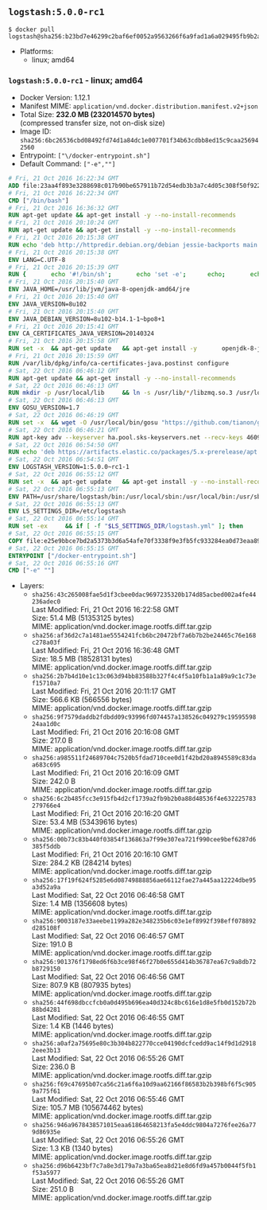 ## `logstash:5.0.0-rc1`

```console
$ docker pull logstash@sha256:b23bd7e46299c2baf6ef0052a9563266f6a9fad1a6a029495fb9b2a642c86f97
```

-	Platforms:
	-	linux; amd64

### `logstash:5.0.0-rc1` - linux; amd64

-	Docker Version: 1.12.1
-	Manifest MIME: `application/vnd.docker.distribution.manifest.v2+json`
-	Total Size: **232.0 MB (232014570 bytes)**  
	(compressed transfer size, not on-disk size)
-	Image ID: `sha256:6bc26536cbd08492fd74d1a84dc1e007701f34b63cdbb8ed15c9caa256942560`
-	Entrypoint: `["\/docker-entrypoint.sh"]`
-	Default Command: `["-e",""]`

```dockerfile
# Fri, 21 Oct 2016 16:22:34 GMT
ADD file:23aa4f893e3288698c017b90be657911b72d54edb3b3a7c4d05c308f50f9228f in / 
# Fri, 21 Oct 2016 16:22:34 GMT
CMD ["/bin/bash"]
# Fri, 21 Oct 2016 16:36:32 GMT
RUN apt-get update && apt-get install -y --no-install-recommends 		ca-certificates 		curl 		wget 	&& rm -rf /var/lib/apt/lists/*
# Fri, 21 Oct 2016 20:10:24 GMT
RUN apt-get update && apt-get install -y --no-install-recommends 		bzip2 		unzip 		xz-utils 	&& rm -rf /var/lib/apt/lists/*
# Fri, 21 Oct 2016 20:15:38 GMT
RUN echo 'deb http://httpredir.debian.org/debian jessie-backports main' > /etc/apt/sources.list.d/jessie-backports.list
# Fri, 21 Oct 2016 20:15:38 GMT
ENV LANG=C.UTF-8
# Fri, 21 Oct 2016 20:15:39 GMT
RUN { 		echo '#!/bin/sh'; 		echo 'set -e'; 		echo; 		echo 'dirname "$(dirname "$(readlink -f "$(which javac || which java)")")"'; 	} > /usr/local/bin/docker-java-home 	&& chmod +x /usr/local/bin/docker-java-home
# Fri, 21 Oct 2016 20:15:40 GMT
ENV JAVA_HOME=/usr/lib/jvm/java-8-openjdk-amd64/jre
# Fri, 21 Oct 2016 20:15:40 GMT
ENV JAVA_VERSION=8u102
# Fri, 21 Oct 2016 20:15:40 GMT
ENV JAVA_DEBIAN_VERSION=8u102-b14.1-1~bpo8+1
# Fri, 21 Oct 2016 20:15:41 GMT
ENV CA_CERTIFICATES_JAVA_VERSION=20140324
# Fri, 21 Oct 2016 20:15:58 GMT
RUN set -x 	&& apt-get update 	&& apt-get install -y 		openjdk-8-jre-headless="$JAVA_DEBIAN_VERSION" 		ca-certificates-java="$CA_CERTIFICATES_JAVA_VERSION" 	&& rm -rf /var/lib/apt/lists/* 	&& [ "$JAVA_HOME" = "$(docker-java-home)" ]
# Fri, 21 Oct 2016 20:15:59 GMT
RUN /var/lib/dpkg/info/ca-certificates-java.postinst configure
# Sat, 22 Oct 2016 06:46:12 GMT
RUN apt-get update && apt-get install -y --no-install-recommends 		apt-transport-https 		libzmq3 	&& rm -rf /var/lib/apt/lists/*
# Sat, 22 Oct 2016 06:46:13 GMT
RUN mkdir -p /usr/local/lib 	&& ln -s /usr/lib/*/libzmq.so.3 /usr/local/lib/libzmq.so
# Sat, 22 Oct 2016 06:46:13 GMT
ENV GOSU_VERSION=1.7
# Sat, 22 Oct 2016 06:46:19 GMT
RUN set -x 	&& wget -O /usr/local/bin/gosu "https://github.com/tianon/gosu/releases/download/$GOSU_VERSION/gosu-$(dpkg --print-architecture)" 	&& wget -O /usr/local/bin/gosu.asc "https://github.com/tianon/gosu/releases/download/$GOSU_VERSION/gosu-$(dpkg --print-architecture).asc" 	&& export GNUPGHOME="$(mktemp -d)" 	&& gpg --keyserver ha.pool.sks-keyservers.net --recv-keys B42F6819007F00F88E364FD4036A9C25BF357DD4 	&& gpg --batch --verify /usr/local/bin/gosu.asc /usr/local/bin/gosu 	&& rm -r "$GNUPGHOME" /usr/local/bin/gosu.asc 	&& chmod +x /usr/local/bin/gosu 	&& gosu nobody true
# Sat, 22 Oct 2016 06:46:21 GMT
RUN apt-key adv --keyserver ha.pool.sks-keyservers.net --recv-keys 46095ACC8548582C1A2699A9D27D666CD88E42B4
# Sat, 22 Oct 2016 06:54:50 GMT
RUN echo 'deb https://artifacts.elastic.co/packages/5.x-prerelease/apt stable main' > /etc/apt/sources.list.d/logstash.list
# Sat, 22 Oct 2016 06:54:51 GMT
ENV LOGSTASH_VERSION=1:5.0.0~rc1-1
# Sat, 22 Oct 2016 06:55:12 GMT
RUN set -x 	&& apt-get update 	&& apt-get install -y --no-install-recommends logstash=$LOGSTASH_VERSION 	&& rm -rf /var/lib/apt/lists/*
# Sat, 22 Oct 2016 06:55:13 GMT
ENV PATH=/usr/share/logstash/bin:/usr/local/sbin:/usr/local/bin:/usr/sbin:/usr/bin:/sbin:/bin
# Sat, 22 Oct 2016 06:55:13 GMT
ENV LS_SETTINGS_DIR=/etc/logstash
# Sat, 22 Oct 2016 06:55:14 GMT
RUN set -ex 	&& if [ -f "$LS_SETTINGS_DIR/logstash.yml" ]; then 		sed -ri 's!^(path.log|path.config):!#&!g' "$LS_SETTINGS_DIR/logstash.yml"; 	fi
# Sat, 22 Oct 2016 06:55:15 GMT
COPY file:e25e9bbce7bd2a5373b3d6a54afe70f3338f9e3fb5fc933284ea0d73eaa8985c in / 
# Sat, 22 Oct 2016 06:55:15 GMT
ENTRYPOINT ["/docker-entrypoint.sh"]
# Sat, 22 Oct 2016 06:55:16 GMT
CMD ["-e" ""]
```

-	Layers:
	-	`sha256:43c265008fae5d1f3cbee0dac9697235320b174d85acbed002a4fe44236adec0`  
		Last Modified: Fri, 21 Oct 2016 16:22:58 GMT  
		Size: 51.4 MB (51353125 bytes)  
		MIME: application/vnd.docker.image.rootfs.diff.tar.gzip
	-	`sha256:af36d2c7a1481ae5554241fcb6bc20472bf7a6b7b2be24465c76e168c278a03f`  
		Last Modified: Fri, 21 Oct 2016 16:36:48 GMT  
		Size: 18.5 MB (18528131 bytes)  
		MIME: application/vnd.docker.image.rootfs.diff.tar.gzip
	-	`sha256:2b7b4d10e1c13c063d94bb83588b327f4c4f5a10fb1a1a89a9c1c73ef15710a7`  
		Last Modified: Fri, 21 Oct 2016 20:11:17 GMT  
		Size: 566.6 KB (566556 bytes)  
		MIME: application/vnd.docker.image.rootfs.diff.tar.gzip
	-	`sha256:9f7579daddb2fdbdd09c93996fd074457a138526c049279c1959559824aa1d0c`  
		Last Modified: Fri, 21 Oct 2016 20:16:08 GMT  
		Size: 217.0 B  
		MIME: application/vnd.docker.image.rootfs.diff.tar.gzip
	-	`sha256:a985511f24689704c7520b5fdad710cee0d1f42bd20a8945589c83daa683c695`  
		Last Modified: Fri, 21 Oct 2016 20:16:09 GMT  
		Size: 242.0 B  
		MIME: application/vnd.docker.image.rootfs.diff.tar.gzip
	-	`sha256:6c2b485fcc3e915fb4d2cf1739a2fb9b2b0a88d48536f4e632225783279766e4`  
		Last Modified: Fri, 21 Oct 2016 20:16:20 GMT  
		Size: 53.4 MB (53439616 bytes)  
		MIME: application/vnd.docker.image.rootfs.diff.tar.gzip
	-	`sha256:00b73c83b440f03854f136863a7f99e307ea721f990cee9bef6287d6385f5ddb`  
		Last Modified: Fri, 21 Oct 2016 20:16:10 GMT  
		Size: 284.2 KB (284214 bytes)  
		MIME: application/vnd.docker.image.rootfs.diff.tar.gzip
	-	`sha256:17f19f624f5285e6d08749888856ae66112fae27a445aa12224dbe95a3d52a9a`  
		Last Modified: Sat, 22 Oct 2016 06:46:58 GMT  
		Size: 1.4 MB (1356608 bytes)  
		MIME: application/vnd.docker.image.rootfs.diff.tar.gzip
	-	`sha256:9003187e33aeebe1199a282e348235b6c03e1ef8992f398eff078892d285108f`  
		Last Modified: Sat, 22 Oct 2016 06:46:57 GMT  
		Size: 191.0 B  
		MIME: application/vnd.docker.image.rootfs.diff.tar.gzip
	-	`sha256:901376f1798ed6f6b3ce98f46f27b0e655d414b36787ea67c9a8db72b8729150`  
		Last Modified: Sat, 22 Oct 2016 06:46:56 GMT  
		Size: 807.9 KB (807935 bytes)  
		MIME: application/vnd.docker.image.rootfs.diff.tar.gzip
	-	`sha256:44f698dbccfcb0a0d495b696ea40d324c8bc616e1d8e5fb0d152b72b88bd4281`  
		Last Modified: Sat, 22 Oct 2016 06:46:55 GMT  
		Size: 1.4 KB (1446 bytes)  
		MIME: application/vnd.docker.image.rootfs.diff.tar.gzip
	-	`sha256:a0af2a75695e80c3b304b822770cce04190dcfcedd9ac14f9d1d29182eee3b13`  
		Last Modified: Sat, 22 Oct 2016 06:55:26 GMT  
		Size: 236.0 B  
		MIME: application/vnd.docker.image.rootfs.diff.tar.gzip
	-	`sha256:f69c47695b07ca56c21a6f6a10d9aa62166f86583b2b398bf6f5c9059a775f61`  
		Last Modified: Sat, 22 Oct 2016 06:55:46 GMT  
		Size: 105.7 MB (105674462 bytes)  
		MIME: application/vnd.docker.image.rootfs.diff.tar.gzip
	-	`sha256:946a9678438571015eaa61864658213fa5e4ddc9804a7276fee26a779d86935e`  
		Last Modified: Sat, 22 Oct 2016 06:55:26 GMT  
		Size: 1.3 KB (1340 bytes)  
		MIME: application/vnd.docker.image.rootfs.diff.tar.gzip
	-	`sha256:d96b6423bf7c7a8e3d179a7a3ba65ea8d21e8d6fd9a457b0044f5fb1f53a5977`  
		Last Modified: Sat, 22 Oct 2016 06:55:26 GMT  
		Size: 251.0 B  
		MIME: application/vnd.docker.image.rootfs.diff.tar.gzip
